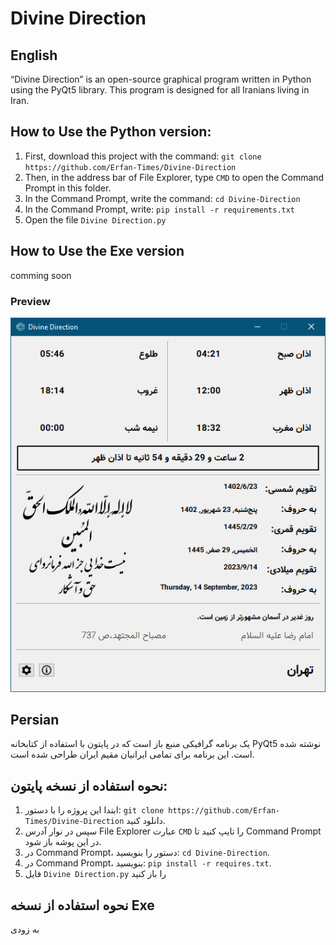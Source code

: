 # Divine Direction
## English
“Divine Direction” is an open-source graphical program written in Python using the PyQt5 library. This program is designed for all Iranians living in Iran.

## How to Use the Python version:
1. First, download this project with the command: `git clone https://github.com/Erfan-Times/Divine-Direction`
2. Then, in the address bar of File Explorer, type `CMD` to open the Command Prompt in this folder.
3. In the Command Prompt, write the command: `cd Divine-Direction`
4. In the Command Prompt, write: `pip install -r requirements.txt`
5. Open the file `Divine Direction.py`


## How to Use the Exe version
comming soon

### Preview
![Program preview](Preview/1.png)

## Persian
یک برنامه گرافیکی منبع باز است که در پایتون با استفاده از کتابخانه PyQt5 نوشته شده است. این برنامه برای تمامی ایرانیان مقیم ایران طراحی شده است.

## نحوه استفاده از نسخه پایتون:
1. ابتدا این پروژه را با دستور: `git clone https://github.com/Erfan-Times/Divine-Direction` دانلود کنید.
2. سپس در نوار آدرس File Explorer عبارت `CMD` را تایپ کنید تا Command Prompt در این پوشه باز شود.
3. در Command Prompt، دستور را بنویسید: `cd Divine-Direction`.
4. در Command Prompt، بنویسید: `pip install -r requires.txt`.
5. فایل `Divine Direction.py` را باز کنید


## نحوه استفاده از نسخه Exe
به زودی
